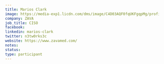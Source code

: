 ```yaml
---
title: Marios Clark
image: https://media-exp1.licdn.com/dms/image/C4D03AQF0fqUKFgqpMg/profile-displayphoto-shrink_800_800/0/1619679661036?e=1654128000&v=beta&t=KXBkwDKZEGXKjqfV45mAb3UawCarilsWJCG56BF9gwM
company: ZAVA
job_title: CISO
facebook:
linkedin: marios-clark
twitter: n3tw0rks3c
website: https://www.zavamed.com/
notes:
status: 
type: participant
---
```

